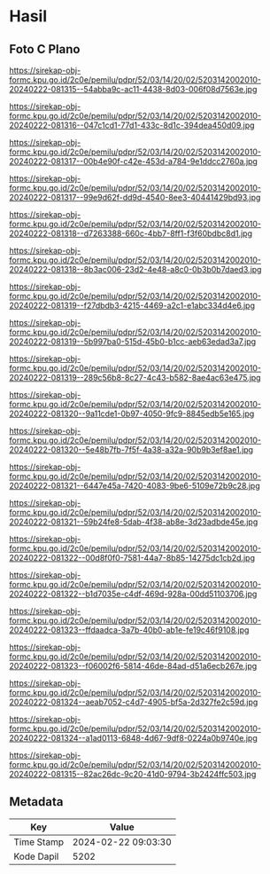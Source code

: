 # Hasil

## Foto C Plano

https://sirekap-obj-formc.kpu.go.id/2c0e/pemilu/pdpr/52/03/14/20/02/5203142002010-20240222-081315--54abba9c-ac11-4438-8d03-006f08d7563e.jpg

https://sirekap-obj-formc.kpu.go.id/2c0e/pemilu/pdpr/52/03/14/20/02/5203142002010-20240222-081316--047c1cd1-77d1-433c-8d1c-394dea450d09.jpg

https://sirekap-obj-formc.kpu.go.id/2c0e/pemilu/pdpr/52/03/14/20/02/5203142002010-20240222-081317--00b4e90f-c42e-453d-a784-9e1ddcc2760a.jpg

https://sirekap-obj-formc.kpu.go.id/2c0e/pemilu/pdpr/52/03/14/20/02/5203142002010-20240222-081317--99e9d62f-dd9d-4540-8ee3-40441429bd93.jpg

https://sirekap-obj-formc.kpu.go.id/2c0e/pemilu/pdpr/52/03/14/20/02/5203142002010-20240222-081318--d7263388-660c-4bb7-8ff1-f3f60bdbc8d1.jpg

https://sirekap-obj-formc.kpu.go.id/2c0e/pemilu/pdpr/52/03/14/20/02/5203142002010-20240222-081318--8b3ac006-23d2-4e48-a8c0-0b3b0b7daed3.jpg

https://sirekap-obj-formc.kpu.go.id/2c0e/pemilu/pdpr/52/03/14/20/02/5203142002010-20240222-081319--f27dbdb3-4215-4469-a2c1-e1abc334d4e6.jpg

https://sirekap-obj-formc.kpu.go.id/2c0e/pemilu/pdpr/52/03/14/20/02/5203142002010-20240222-081319--5b997ba0-515d-45b0-b1cc-aeb63edad3a7.jpg

https://sirekap-obj-formc.kpu.go.id/2c0e/pemilu/pdpr/52/03/14/20/02/5203142002010-20240222-081319--289c56b8-8c27-4c43-b582-8ae4ac63e475.jpg

https://sirekap-obj-formc.kpu.go.id/2c0e/pemilu/pdpr/52/03/14/20/02/5203142002010-20240222-081320--9a11cde1-0b97-4050-9fc9-8845edb5e165.jpg

https://sirekap-obj-formc.kpu.go.id/2c0e/pemilu/pdpr/52/03/14/20/02/5203142002010-20240222-081320--5e48b7fb-7f5f-4a38-a32a-90b9b3ef8ae1.jpg

https://sirekap-obj-formc.kpu.go.id/2c0e/pemilu/pdpr/52/03/14/20/02/5203142002010-20240222-081321--6447e45a-7420-4083-9be6-5109e72b9c28.jpg

https://sirekap-obj-formc.kpu.go.id/2c0e/pemilu/pdpr/52/03/14/20/02/5203142002010-20240222-081321--59b24fe8-5dab-4f38-ab8e-3d23adbde45e.jpg

https://sirekap-obj-formc.kpu.go.id/2c0e/pemilu/pdpr/52/03/14/20/02/5203142002010-20240222-081322--00d8f0f0-7581-44a7-8b85-14275dc1cb2d.jpg

https://sirekap-obj-formc.kpu.go.id/2c0e/pemilu/pdpr/52/03/14/20/02/5203142002010-20240222-081322--b1d7035e-c4df-469d-928a-00dd51103706.jpg

https://sirekap-obj-formc.kpu.go.id/2c0e/pemilu/pdpr/52/03/14/20/02/5203142002010-20240222-081323--ffdaadca-3a7b-40b0-ab1e-fe19c46f9108.jpg

https://sirekap-obj-formc.kpu.go.id/2c0e/pemilu/pdpr/52/03/14/20/02/5203142002010-20240222-081323--f06002f6-5814-46de-84ad-d51a6ecb267e.jpg

https://sirekap-obj-formc.kpu.go.id/2c0e/pemilu/pdpr/52/03/14/20/02/5203142002010-20240222-081324--aeab7052-c4d7-4905-bf5a-2d327fe2c59d.jpg

https://sirekap-obj-formc.kpu.go.id/2c0e/pemilu/pdpr/52/03/14/20/02/5203142002010-20240222-081324--a1ad0113-6848-4d67-9df8-0224a0b9740e.jpg

https://sirekap-obj-formc.kpu.go.id/2c0e/pemilu/pdpr/52/03/14/20/02/5203142002010-20240222-081315--82ac26dc-9c20-41d0-9794-3b2424ffc503.jpg


## Metadata

| Key        | Value               |
| ---------- | ------------------- |
| Time Stamp | 2024-02-22 09:03:30 |
| Kode Dapil | 5202                |



